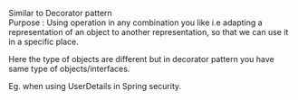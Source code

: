 Similar to Decorator pattern <br>
Purpose : Using operation in any combination you like i.e adapting a representation
of an object to another representation, so that we can use it in
a specific place.

Here the type of objects are different but in decorator pattern you have same type of objects/interfaces.

Eg. when using UserDetails in Spring security.